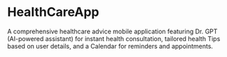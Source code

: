 # HealthCareApp
A comprehensive healthcare advice mobile application featuring Dr. GPT (AI-powered assistant) for instant health consultation, tailored health Tips based on user details, and a Calendar for reminders and appointments. 
